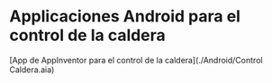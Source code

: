 # Applicaciones Android para el control de la caldera

[App de AppInventor para el control de la caldera](./Android/Control Caldera.aia)
